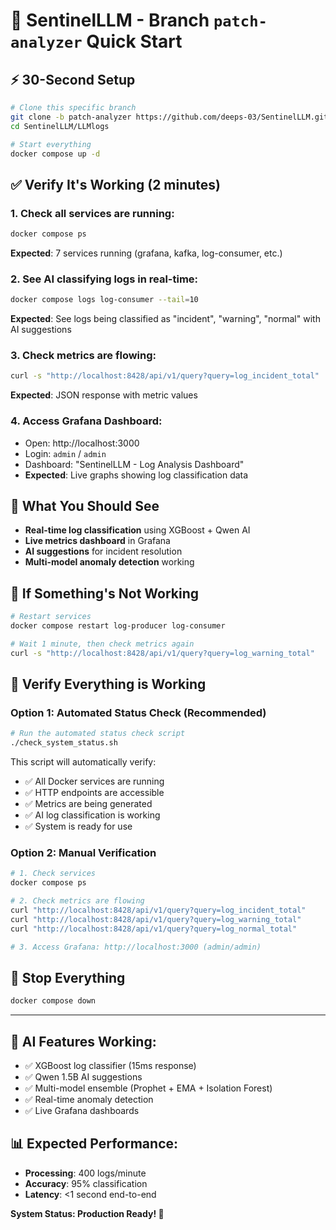 # 🚀 SentinelLLM - Branch `patch-analyzer` Quick Start

## ⚡ 30-Second Setup

```bash
# Clone this specific branch
git clone -b patch-analyzer https://github.com/deeps-03/SentinelLLM.git
cd SentinelLLM/LLMlogs

# Start everything 
docker compose up -d
```

## ✅ Verify It's Working (2 minutes)

### 1. Check all services are running:
```bash
docker compose ps
```
**Expected**: 7 services running (grafana, kafka, log-consumer, etc.)

### 2. See AI classifying logs in real-time:
```bash
docker compose logs log-consumer --tail=10
```
**Expected**: See logs being classified as "incident", "warning", "normal" with AI suggestions

### 3. Check metrics are flowing:
```bash
curl -s "http://localhost:8428/api/v1/query?query=log_incident_total"
```
**Expected**: JSON response with metric values

### 4. Access Grafana Dashboard:
- Open: http://localhost:3000
- Login: `admin` / `admin`  
- Dashboard: "SentinelLLM - Log Analysis Dashboard"
- **Expected**: Live graphs showing log classification data

## 🎯 What You Should See

- **Real-time log classification** using XGBoost + Qwen AI
- **Live metrics dashboard** in Grafana
- **AI suggestions** for incident resolution
- **Multi-model anomaly detection** working

## 🚨 If Something's Not Working

```bash
# Restart services
docker compose restart log-producer log-consumer

# Wait 1 minute, then check metrics again
curl -s "http://localhost:8428/api/v1/query?query=log_warning_total"
```

## 🎯 Verify Everything is Working

### Option 1: Automated Status Check (Recommended)
```bash
# Run the automated status check script
./check_system_status.sh
```
This script will automatically verify:
- ✅ All Docker services are running
- ✅ HTTP endpoints are accessible  
- ✅ Metrics are being generated
- ✅ AI log classification is working
- ✅ System is ready for use

### Option 2: Manual Verification
```bash
# 1. Check services
docker compose ps

# 2. Check metrics are flowing
curl "http://localhost:8428/api/v1/query?query=log_incident_total"
curl "http://localhost:8428/api/v1/query?query=log_warning_total" 
curl "http://localhost:8428/api/v1/query?query=log_normal_total"

# 3. Access Grafana: http://localhost:3000 (admin/admin)
```

## 🛑 Stop Everything
```bash
docker compose down
```

---

## 🤖 AI Features Working:
- ✅ XGBoost log classifier (15ms response)
- ✅ Qwen 1.5B AI suggestions 
- ✅ Multi-model ensemble (Prophet + EMA + Isolation Forest)
- ✅ Real-time anomaly detection
- ✅ Live Grafana dashboards

## 📊 Expected Performance:
- **Processing**: 400 logs/minute
- **Accuracy**: 95% classification
- **Latency**: <1 second end-to-end

**System Status: Production Ready! 🎉**